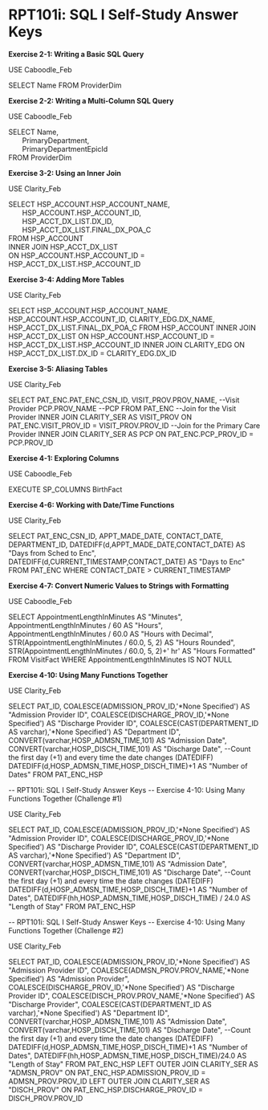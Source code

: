 # RPT101i: SQL I Self-Study Answer Keys

**Exercise 2-1: Writing a Basic SQL Query**

USE Caboodle_Feb

SELECT Name
FROM ProviderDim


**Exercise 2-2: Writing a Multi-Column SQL Query**

USE Caboodle_Feb

SELECT Name,
<br>&nbsp;&nbsp;&nbsp;&nbsp;&nbsp;&nbsp; PrimaryDepartment,
<br>&nbsp;&nbsp;&nbsp;&nbsp;&nbsp;&nbsp; PrimaryDepartmentEpicId
<br>FROM ProviderDim


**Exercise 3-2: Using an Inner Join**

USE Clarity_Feb

SELECT HSP_ACCOUNT.HSP_ACCOUNT_NAME,
<br>&nbsp;&nbsp;&nbsp;&nbsp;&nbsp;&nbsp; HSP_ACCOUNT.HSP_ACCOUNT_ID,
<br>&nbsp;&nbsp;&nbsp;&nbsp;&nbsp;&nbsp; HSP_ACCT_DX_LIST.DX_ID,
<br>&nbsp;&nbsp;&nbsp;&nbsp;&nbsp;&nbsp; HSP_ACCT_DX_LIST.FINAL_DX_POA_C
<br>FROM HSP_ACCOUNT
	<br>INNER JOIN HSP_ACCT_DX_LIST
		<br>ON HSP_ACCOUNT.HSP_ACCOUNT_ID = HSP_ACCT_DX_LIST.HSP_ACCOUNT_ID


**Exercise 3-4: Adding More Tables**

USE Clarity_Feb

SELECT HSP_ACCOUNT.HSP_ACCOUNT_NAME,
		HSP_ACCOUNT.HSP_ACCOUNT_ID,
		CLARITY_EDG.DX_NAME,
		HSP_ACCT_DX_LIST.FINAL_DX_POA_C
FROM HSP_ACCOUNT
	INNER JOIN HSP_ACCT_DX_LIST
		ON HSP_ACCOUNT.HSP_ACCOUNT_ID = HSP_ACCT_DX_LIST.HSP_ACCOUNT_ID
	INNER JOIN CLARITY_EDG
		ON HSP_ACCT_DX_LIST.DX_ID = CLARITY_EDG.DX_ID


**Exercise 3-5: Aliasing Tables**

USE Clarity_Feb

SELECT PAT_ENC.PAT_ENC_CSN_ID,
		VISIT_PROV.PROV_NAME, --Visit Provider
		PCP.PROV_NAME --PCP
FROM PAT_ENC
	--Join for the Visit Provider
	INNER JOIN CLARITY_SER AS VISIT_PROV
		ON PAT_ENC.VISIT_PROV_ID = VISIT_PROV.PROV_ID
	--Join for the Primary Care Provider
	INNER JOIN CLARITY_SER AS PCP
		ON PAT_ENC.PCP_PROV_ID = PCP.PROV_ID



**Exercise 4-1: Exploring Columns**

USE Caboodle_Feb

EXECUTE SP_COLUMNS BirthFact


**Exercise 4-6: Working with Date/Time Functions**

USE Clarity_Feb

SELECT PAT_ENC_CSN_ID,
	APPT_MADE_DATE,
	CONTACT_DATE,
	DEPARTMENT_ID,
	DATEDIFF(d,APPT_MADE_DATE,CONTACT_DATE) AS "Days from Sched to Enc",
	DATEDIFF(d,CURRENT_TIMESTAMP,CONTACT_DATE) AS "Days to Enc"
FROM PAT_ENC
WHERE CONTACT_DATE > CURRENT_TIMESTAMP


**Exercise 4-7: Convert Numeric Values to Strings with Formatting**

USE Caboodle_Feb

SELECT AppointmentLengthInMinutes AS "Minutes",
	AppointmentLengthInMinutes / 60 AS "Hours",
	AppointmentLengthInMinutes / 60.0 AS "Hours with Decimal",
	STR(AppointmentLengthInMinutes / 60.0, 5, 2) AS "Hours Rounded",
	STR(AppointmentLengthInMinutes / 60.0, 5, 2)+' hr' AS "Hours Formatted"
FROM VisitFact
WHERE AppointmentLengthInMinutes IS NOT NULL


**Exercise 4-10: Using Many Functions Together**

USE Clarity_Feb

SELECT PAT_ID,
	COALESCE(ADMISSION_PROV_ID,'*None Specified') AS "Admission Provider ID",
	COALESCE(DISCHARGE_PROV_ID,'*None Specified') AS "Discharge Provider ID",
	COALESCE(CAST(DEPARTMENT_ID AS varchar),'*None Specified') AS "Department ID",
	CONVERT(varchar,HOSP_ADMSN_TIME,101) AS "Admission Date",
	CONVERT(varchar,HOSP_DISCH_TIME,101) AS "Discharge Date",
	--Count the first day (+1) and every time the date changes (DATEDIFF)
	DATEDIFF(d,HOSP_ADMSN_TIME,HOSP_DISCH_TIME)+1 AS "Number of Dates"
FROM PAT_ENC_HSP

-- RPT101i: SQL I Self-Study Answer Keys
-- Exercise 4-10: Using Many Functions Together (Challenge #1)

USE Clarity_Feb

SELECT PAT_ID,
	COALESCE(ADMISSION_PROV_ID,'*None Specified') AS "Admission Provider ID",
	COALESCE(DISCHARGE_PROV_ID,'*None Specified') AS "Discharge Provider ID",
	COALESCE(CAST(DEPARTMENT_ID AS varchar),'*None Specified') AS "Department ID",
	CONVERT(varchar,HOSP_ADMSN_TIME,101) AS "Admission Date",
	CONVERT(varchar,HOSP_DISCH_TIME,101) AS "Discharge Date",
	--Count the first day (+1) and every time the date changes (DATEDIFF)
	DATEDIFF(d,HOSP_ADMSN_TIME,HOSP_DISCH_TIME)+1 AS "Number of Dates",
	DATEDIFF(hh,HOSP_ADMSN_TIME,HOSP_DISCH_TIME) / 24.0 AS "Length of Stay"
FROM PAT_ENC_HSP

-- RPT101i: SQL I Self-Study Answer Keys
-- Exercise 4-10: Using Many Functions Together (Challenge #2)

USE Clarity_Feb

SELECT PAT_ID,
	COALESCE(ADMISSION_PROV_ID,'*None Specified') AS "Admission Provider ID",
	COALESCE(ADMSN_PROV.PROV_NAME,'*None Specified') AS "Admission Provider",
	COALESCE(DISCHARGE_PROV_ID,'*None Specified') AS "Discharge Provider ID",
	COALESCE(DISCH_PROV.PROV_NAME,'*None Specified') AS "Discharge Provider",
	COALESCE(CAST(DEPARTMENT_ID AS varchar),'*None Specified') AS "Department ID",
	CONVERT(varchar,HOSP_ADMSN_TIME,101) AS "Admission Date",
	CONVERT(varchar,HOSP_DISCH_TIME,101) AS "Discharge Date",
	--Count the first day (+1) and every time the date changes (DATEDIFF)
	DATEDIFF(d,HOSP_ADMSN_TIME,HOSP_DISCH_TIME)+1 AS "Number of Dates",
	DATEDIFF(hh,HOSP_ADMSN_TIME,HOSP_DISCH_TIME)/24.0 AS "Length of Stay"
FROM PAT_ENC_HSP
	LEFT OUTER JOIN CLARITY_SER AS "ADMSN_PROV"
		ON PAT_ENC_HSP.ADMISSION_PROV_ID = ADMSN_PROV.PROV_ID
	LEFT OUTER JOIN CLARITY_SER AS "DISCH_PROV"
		ON PAT_ENC_HSP.DISCHARGE_PROV_ID = DISCH_PROV.PROV_ID
